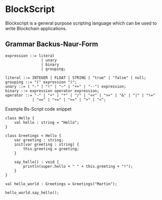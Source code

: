 # BlockScript

Blockscript is a general purpose scripting language which can be used to write Blockchain applications.

## Grammar Backus-Naur-Form

```
expression ::= literal
                | unary
                | binary
                | grouping;

literal ::= INTEGER | FLOAT | STRING | "true" | "false" | null;
grouping ::= "(" expression ")";
unary ::= ( "-" | "!" | "~" | "++" | "--") expression;
binary ::= expression operator expression;
operator ::= "-" | "+" | "*" | "/" | "<<" | ">>" | "&" | "|" | "!="
            | "==" | "<=" | ">=" | ">" | "<";
```

Example Bs-Script code snippet

```
class Hello {
    val hello : string = "Hello"; 
}

class Greetings < Hello {
    var greeting : string;
    init(var greeting : string) {
        this.greeting = greeting;
    }

    say_hello() : void {
        println(super.hello + " " + this.greeting + "!");
    }
}

val hello_world : Greetings = Greetings("Martin");

hello_world.say_hello();

```